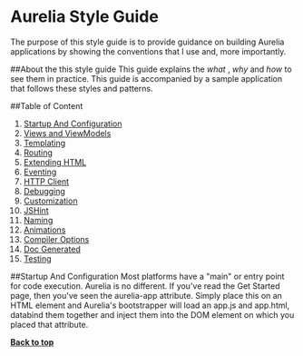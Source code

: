 # Aurelia Style Guide

The purpose of this style guide is to provide guidance on building Aurelia applications by showing the conventions that I use and, more importantly.

##About the this style guide
This guide explains the *what* , *why* and *how* to see them in practice. This guide is accompanied by a sample application that follows these styles and patterns.

##Table of Content
 1. [Startup And Configuration](#startup-and-configuration)
 2. [Views and ViewModels](#)
 3. [Templating](#)
 4. [Routing](#)
 5. [Extending HTML](#)
 6. [Eventing](#)
 7. [HTTP Client](#)
 8. [Debugging](#)
 9. [Customization](#)
 10. [JSHint](#)
 11. [Naming](#)
 12. [Animations](#)
 13. [Compiler Options](#)
 14. [Doc Generated](#)
 15. [Testing](#)

##Startup And Configuration
Most platforms have a "main" or entry point for code execution. Aurelia is no different. If you've read the Get Started page, then you've seen the aurelia-app attribute. Simply place this on an HTML element and Aurelia's bootstrapper will load an app.js and app.html, databind them together and inject them into the DOM element on which you placed that attribute.


**[Back to top](#table-of-content)**

